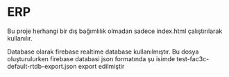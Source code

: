 # ERP

Bu proje herhangi bir dış bağımlılık olmadan sadece index.html çalıştırılarak kullanılır.

Database olarak firebase realtime database kullanılmıştır. Bu dosya oluşturulurken firebase databasi json formatında şu isimde  test-fac3c-default-rtdb-export.json export edilmiştir

